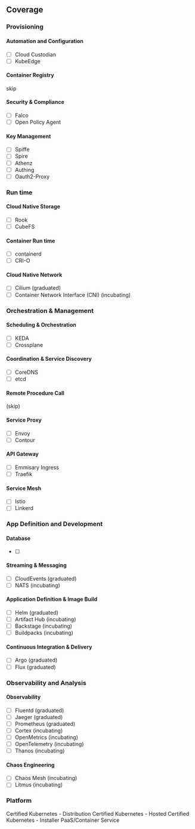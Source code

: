## Coverage

### Provisioning

#### Automation and Configuration
- [ ] Cloud Custodian
- [ ] KubeEdge

#### Container Registry

skip

#### Security & Compliance
- [ ] Falco
- [ ] Open Policy Agent

#### Key Management
- [ ] Spiffe
- [ ] Spire
- [ ] Athenz
- [ ] Authing
- [ ] Oauth2-Proxy

### Run time

#### Cloud Native Storage
- [ ] Rook
- [ ] CubeFS

#### Container Run time
- [ ] containerd
- [ ] CRI-O

#### Cloud Native Network
- [ ] Cilium (graduated)
- [ ] Container Network Interface (CNI) (incubating)

### Orchestration & Management

#### Scheduling & Orchestration
- [ ] KEDA
- [ ] Crossplane

#### Coordination & Service Discovery
- [ ] CoreDNS
- [ ] etcd

#### Remote Procedure Call
(skip)

#### Service Proxy
- [ ] Envoy
- [ ] Contour

#### API Gateway
- [ ] Emmisary Ingress
- [ ] Traefik

#### Service Mesh
- [ ] Istio
- [ ] Linkerd

### App Definition and Development

#### Database
- [ ] 

#### Streaming & Messaging
- [ ] CloudEvents (graduated)
- [ ] NATS (incubating)

#### Application Definition & Image Build
- [ ] Helm (graduated)
- [ ] Artifact Hub (incubating)
- [ ] Backstage (incubating)
- [ ] Buildpacks (incubating)

#### Continuous Integration & Delivery
- [ ] Argo (graduated)
- [ ] Flux (graduated)

### Observability and Analysis

#### Observability
- [ ] Fluentd (graduated)
- [ ] Jaeger (graduated)
- [ ] Prometheus (graduated)
- [ ] Cortex (incubating)
- [ ] OpenMetrics (incubating)
- [ ] OpenTelemetry (incubating)
- [ ] Thanos (incubating)

#### Chaos Engineering
- [ ] Chaos Mesh (incubating)
- [ ] Litmus (incubating)

### Platform
Certified Kubernetes - Distribution
Certified Kubernetes - Hosted
Certified Kubernetes - Installer
PaaS/Container Service
